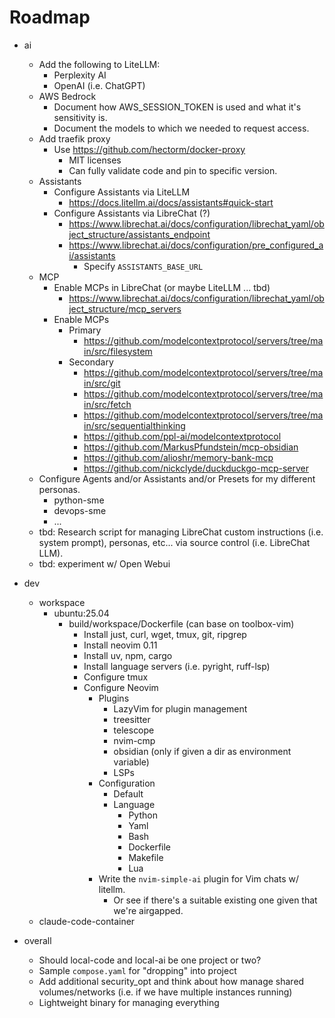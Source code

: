 # Roadmap

- ai
    - Add the following to LiteLLM:
        - Perplexity AI
        - OpenAI (i.e. ChatGPT)
    - AWS Bedrock
        - Document how AWS_SESSION_TOKEN is used and what it's sensitivity is.
        - Document the models to which we needed to request access.
    - Add traefik proxy
        - Use https://github.com/hectorm/docker-proxy
            - MIT licenses
            - Can fully validate code and pin to specific version.
    - Assistants
        - Configure Assistants via LiteLLM
            - https://docs.litellm.ai/docs/assistants#quick-start
        - Configure Assistants via LibreChat (?)
            - https://www.librechat.ai/docs/configuration/librechat_yaml/object_structure/assistants_endpoint
            - https://www.librechat.ai/docs/configuration/pre_configured_ai/assistants
                - Specify `ASSISTANTS_BASE_URL`
    - MCP
        - Enable MCPs in LibreChat (or maybe LiteLLM ... tbd)
            - https://www.librechat.ai/docs/configuration/librechat_yaml/object_structure/mcp_servers
        - Enable MCPs
            - Primary
                - https://github.com/modelcontextprotocol/servers/tree/main/src/filesystem
            - Secondary
                - https://github.com/modelcontextprotocol/servers/tree/main/src/git
                - https://github.com/modelcontextprotocol/servers/tree/main/src/fetch
                - https://github.com/modelcontextprotocol/servers/tree/main/src/sequentialthinking
                - https://github.com/ppl-ai/modelcontextprotocol
                - https://github.com/MarkusPfundstein/mcp-obsidian
                - https://github.com/alioshr/memory-bank-mcp
                - https://github.com/nickclyde/duckduckgo-mcp-server
    - Configure Agents and/or Assistants and/or Presets for my different
      personas.
        - python-sme
        - devops-sme
        - ...
    - tbd: Research script for managing LibreChat custom instructions (i.e. system prompt), personas, etc...
      via source control (i.e. LibreChat LLM).
    - tbd: experiment w/ Open Webui

- dev
    - workspace
        - ubuntu:25.04
            - build/workspace/Dockerfile (can base on toolbox-vim)
                - Install just, curl, wget, tmux, git, ripgrep
                - Install neovim 0.11
                - Install uv, npm, cargo
                - Install language servers (i.e. pyright, ruff-lsp)
                - Configure tmux
                - Configure Neovim
                    - Plugins
                        - LazyVim for plugin management
                        - treesitter
                        - telescope
                        - nvim-cmp
                        - obsidian (only if given a dir as environment variable)
                        - LSPs
                    - Configuration
                        - Default
                        - Language
                            - Python
                            - Yaml
                            - Bash
                            - Dockerfile
                            - Makefile
                            - Lua
                    - Write the `nvim-simple-ai` plugin for Vim chats w/
                      litellm.
                        - Or see if there's a suitable existing one given that
                          we're airgapped.
    - claude-code-container

- overall
    - Should local-code and local-ai be one project or two?
    - Sample `compose.yaml` for "dropping" into project
    - Add additional security_opt and think about how manage shared
      volumes/networks (i.e. if we have multiple instances running)
    - Lightweight binary for managing everything
